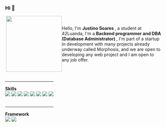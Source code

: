 ### Hi 👋
<!-- colocar as actividades -->


<div style="display:flex; align-items:center;height:"50rem; justify-centent:center;">
  
<div>
  <img align="right" height="180em" src="https://github-readme-stats.vercel.app/api/top-langs/?username=JustinoSoares&layout=compact&langs_count=16&theme=great-gatsby"/>
</div>
<div>
Hello, I'm <strong> Justino Soares </strong>, a student at 42Luanda, I'm a <strong> Backend programmer and DBA (Database Administrator) </strong>, I'm part of a startup in development with many projects already underway called Morphosis, and we are open to developing any web project and I am open to any job offer.
</div>
</div>
<div  align="" style="display:flex; aligin-items:center;"> 
  <div style="display: inline_block"><br>
    <hr/>
    <strong> Skills</strong>
    <br>
    <img src="https://img.shields.io/badge/HTML5-E34F26?style=for-the-badge&logo=html5&logoColor=white"/>
    <img src="https://img.shields.io/badge/CSS3-1572B6?style=for-the-badge&logo=css3&logoColor=white"/>
    <img src="https://img.shields.io/badge/JavaScript-323330?style=for-the-badge&logo=javascript&logoColor=F7DF1E"/>
    <img src="https://img.shields.io/badge/PHP-14354C?style=for-the-badge&logo=php&logoColor=white"/>
    <img src="https://img.shields.io/badge/Mysql-ddd?style=for-the-badge&logo=mysql&logoColor=blue"/>
    <img src="https://img.shields.io/badge/C-00599C?style=for-the-badge&logo=c&logoColor=white"/>
    <img src="https://img.shields.io/badge/Linux-grey?style=for-the-badge&logo=linux&logoColor=ffff0"/>
    <img src="https://img.shields.io/badge/github-black?style=for-the-badge&logo=GitHub&logoColor=fffff"/>
     <br>
     <br>
     <hr/>
    <strong>Framework</strong>
     <br>
    <img src="https://img.shields.io/badge/Node.js-20232A?style=for-the-badge&logo=node.js&logoColor=76B900"/>
    <img src="https://img.shields.io/badge/Laravel-20232A?style=for-the-badge&logo=laravel&logoColor=FF0000"/>
   </div>
    
  
